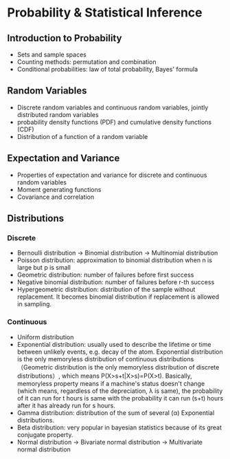 # Probability & Statistical Inference

## Introduction to Probability
* Sets and sample spaces
* Counting methods: permutation and combination
* Conditional probabilities: law of total probability, Bayes' formula

## Random Variables
* Discrete random variables and continuous random variables, jointly distributed random variables
* probability density functions (PDF) and cumulative density functions (CDF)  
* Distribution of a function of a random variable

## Expectation and Variance
* Properties of expectation and variance for discrete and continuous random variables
* Moment generating functions
* Covariance and correlation

## Distributions
### Discrete
* Bernoulli distribution -> Binomial distribution -> Multinomial distribution
* Poisson distribution: approximation to binomial distribution when n is large but p is small
* Geometric distribution: number of failures before first success
* Negative binomial distribution: number of failures before r-th success
* Hypergeometric distribution: distribution of the sample without replacement. It becomes binomial distribution if replacement is allowed in sampling.

### Continuous
* Uniform distribution
* Exponential distribution: usually used to describe the lifetime or time between unlikely events, e.g. decay of the atom. Exponential distribution is the only memoryless distribution of continuous distributions （Geometric distribution is the only memoryless distribution of discrete distributions）, which means P(X>s+t|X>s)=P(X>t). Basically, memoryless property means if a machine's status doesn't change (which means, regardless of the depreciation, λ is same), the probability of it can run for t hours is same with the probability it can run (s+t) hours after it has already run for s hours.
* Gamma distribution: distribution of the sum of several (α) Exponential distributions.
* Beta distribution: very popular in bayesian statistics because of its great conjugate property. 
* Normal distribution -> Bivariate normal distribution -> Multivariate normal distribution  
